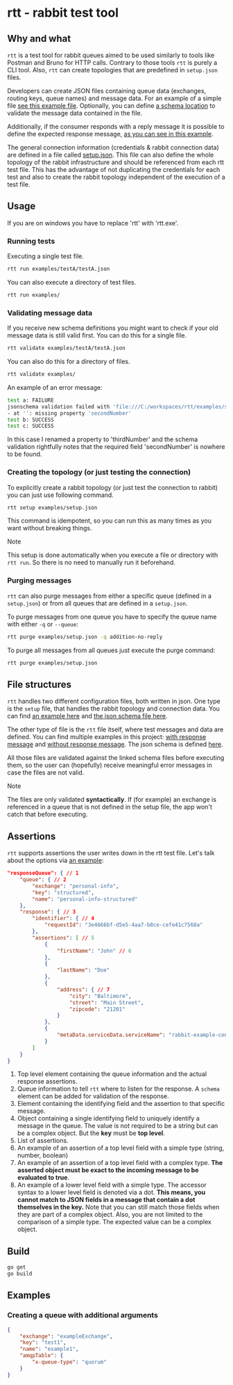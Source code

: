 # rtt - rabbit test tool

## Why and what

`rtt` is a test tool for rabbit queues aimed to be used similarly to tools like Postman and Bruno for HTTP calls.
Contrary to those tools `rtt` is purely a CLI tool.
Also, `rtt` can create topologies that are predefined in `setup.json` files.

Developers can create JSON files containing queue data (exchanges, routing keys, queue names) and message data.
For an example of a simple file [see this example file](examples/testB/testB.json). Optionally, you can define [a schema location](examples/schemas/example-schema.schema.json) to validate the message data contained in the file.

Additionally, if the consumer responds with a reply message it is possible to define the expected response message, [as you can see in this example](examples/testA/testA.json).

The general connection information (credentials & rabbit connection data) are defined in a file called [setup.json](examples/setup.json). This file can also define the whole topology of the rabbit infrastructure and should be referenced from each rtt test file. This has the advantage of not duplicating the credentials for each test and also to create the rabbit topology independent of the execution of a test file.

## Usage

If you are on windows you have to replace 'rtt' with 'rtt.exe'.

### Running tests

Executing a single test file.

```sh
rtt run examples/testA/testA.json
```

You can also execute a directory of test files.

```sh
rtt run examples/
```

### Validating message data

If you receive new schema definitions you might want to check if your old message data is still valid first.
You can do this for a single file.

```sh
rtt validate examples/testA/testA.json
```

You can also do this for a directory of files.

```sh
rtt validate examples/
```

An example of an error message:

```sh
test a: FAILURE
jsonschema validation failed with 'file:///C:/workspaces/rtt/examples/schemas/example-schema.schema.json#'
- at '': missing property 'secondNumber'
test b: SUCCESS
test c: SUCCESS
```

In this case I renamed a property to 'thirdNumber' and the schema validation rightfully notes that the required field 'secondNumber' is nowhere to be found.

### Creating the topology (or just testing the connection)

To explicitly create a rabbit topology (or just test the connection to rabbit) you can just use following command.

```sh
rtt setup examples/setup.json
```

This command is idempotent, so you can run this as many times as you want without breaking things.
> [!NOTE]
> This setup is done automatically when you execute a file or directory with `rtt run`. So there is no need to manually run it beforehand.

### Purging messages

`rtt` can also purge messages from either a specific queue (defined in a `setup.json`) or from all queues that are defined in a `setup.json`.

To purge messages from one queue you have to specify the queue name with either `-q` or `--queue`:

```sh
rtt purge examples/setup.json -q addition-no-reply
```

To purge all messages from all queues just execute the purge command:

```sh
rtt purge examples/setup.json
```

## File structures

`rtt` handles two different configuration files, both written in json. One type is the `setup` file, that handles the rabbit topology and connection data.
You can find [an example here](examples/setup.json) and [the json schema file here](schemas/setup.schema.json).

The other type of file is the `rtt` file itself, where test messages and data are defined.
You can find multiple examples in this project: [with response message](examples/testA/testA.json) and [without response message](examples/testC.json).
The json schema is defined [here](schemas/rttfile.schema.json).

All those files are validated against the linked schema files before executing them, so the user can (hopefully) receive meaningful error messages in case the files are not valid.

> [!NOTE]
> The files are only validated **syntactically**. If (for example) an exchange is referenced in a queue that is not defined in the setup file, the app won't catch that before executing.

## Assertions

`rtt` supports assertions the user writes down in the rtt test file.
Let's talk about the options via [an example](examples/testD.json):
```json
"responseQueue": { // 1
    "queue": { // 2
        "exchange": "personal-info",
        "key": "structured",
        "name": "personal-info-structured"
    },
    "response": { // 3
        "identifier": { // 4
            "requestId": "3e4666bf-d5e5-4aa7-b8ce-cefe41c7568a"
        },
        "assertions": [ // 5
            { 
                "firstName": "John" // 6
            },
            {
                "lastName": "Doe" 
            },
            {
                "address": { // 7
                    "city": "Baltimore",
                    "street": "Main Street",
                    "zipcode": "21201"
                }
            },
            {
                "metaData.serviceData.serviceName": "rabbit-example-consumer" // 8
            }
        ]
    }
}
```

1. Top level element containing the queue information and the actual response assertions.
2. Queue information to tell `rtt` where to listen for the response. A `schema` element can be added for validation of the response.
3. Element containing the identifying field and the assertion to that specific message.
4. Object containing a single identifying field to uniquely identify a message in the queue. The value is not required to be a string but can be
a complex object. But the **key** must be **top level**.
5. List of assertions.
6. An example of an assertion of a top level field with a simple type (string, number, boolean)
7. An example of an assertion of a top level field with a complex type. **The asserted object must be exact to the incoming message to be evaluated to true**.
8. An example of a lower level field with a simple type. The accessor syntax to a lower level field is denoted via a dot.
**This means, you cannot match to JSON fields in a message that contain a dot themselves in the key.** Note that you can still match those fields when they are part of a complex object. Also, you are not limited to the comparison of a simple type. The expected value can be a complex object.

## Build

```sh
go get
go build
```

## Examples

### Creating a queue with additional arguments

```json
{
    "exchange": "exampleExchange",
    "key": "test1",
    "name": "example1",
    "amqpTable": {
        "x-queue-type": "quorum"
    }
}
```